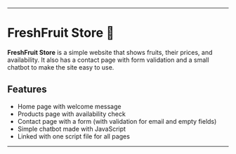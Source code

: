 

---

# FreshFruit Store 🍊

**FreshFruit Store** is a simple website that shows fruits, their prices, and availability. It also has a contact page with form validation and a small chatbot to make the site easy to use.

## Features

* Home page with welcome message
* Products page with availability check
* Contact page with a form (with validation for email and empty fields)
* Simple chatbot made with JavaScript
* Linked with one script file for all pages


---

